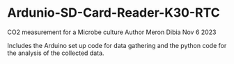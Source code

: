 # Ardunio-SD-Card-Reader-K30-RTC
 CO2 measurement for a Microbe culture
Author Meron Dibia
Nov 6 2023

Includes the Arduino set up code for data gathering and the python code for the analysis of the collected data. 
